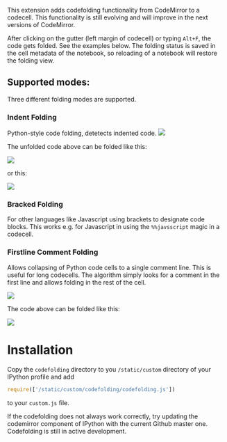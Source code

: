This extension adds codefolding functionality from CodeMirror to a codecell. This functionality is still evolving and will improve in the next versions of CodeMirror. 

After clicking on the gutter (left margin of codecell) or typing `Alt+F`, the code gets folded. See the examples below. The folding status is saved in the cell metadata of the notebook, so reloading of a notebook will restore the folding view.

## Supported modes:
Three different folding modes are supported.

### Indent Folding
Python-style code folding, detetects indented code.
![](https://github.com/ipython-contrib/IPython-notebook-extensions/raw/master/wiki-images/codefolding_indent_unfolded.png)

The unfolded code above can be folded like this:

![](https://raw.github.com/ipython-contrib/IPython-notebook-extensions/master/wiki-images/codefolding_indent_folded_1.png)

or this:

![](https://raw.github.com/ipython-contrib/IPython-notebook-extensions/master/wiki-images/codefolding_indent_folded_2.png)

### Bracked Folding
For other languages like Javascript using brackets to designate code blocks. This works e.g. for Javascript in using the `%%javsscript` magic in a codecell.

### Firstline Comment Folding
Allows collapsing of Python code cells to a single comment line. This is useful for long codecells. The algorithm simply looks for a comment in the first line and allows folding in the rest of the cell.

![](https://github.com/ipython-contrib/IPython-notebook-extensions/raw/master/wiki-images/codefolding_firstline_unfolded.png)

The code above can be folded like this:

![](https://raw.github.com/ipython-contrib/IPython-notebook-extensions/master/wiki-images/codefolding_firstline_folded.png)


Installation
============
Copy the `codefolding` directory to you `/static/custom` directory of your IPython profile and add
```javascript
require(['/static/custom/codefolding/codefolding.js'])
```
to your `custom.js` file.

If the codefolding does not always work correctly, try updating the codemirror component of IPython with the current Github master one. Codefolding is still in active development.

